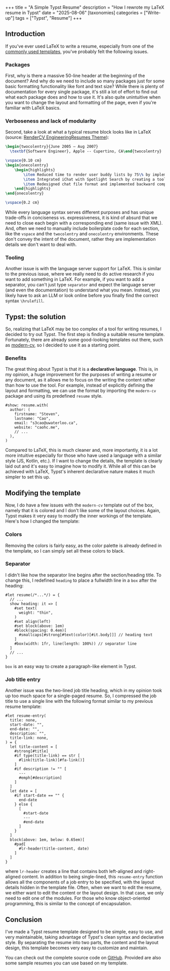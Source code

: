 +++
title = "A Simple Typst Resume"
description = "How I rewrote my LaTeX resume in Typst"
date = "2025-08-06"
[taxonomies]
categories = ["Write-up"]
tags = ["Typst", "Resume"]
+++

## Introduction
If you've ever used LaTeX to write a resume, especially from one of the [commonly used templates](https://www.overleaf.com/latex/templates/tagged/cv), you've probably felt the following issues.

### Packages
First, why is there a massive 50-line header at the beginning of the document?
And why do we need to include so many packages just for some basic formatting functionality like font and text size?
While there is plenty of documentation for every single package, it's still a lot of effort to find out what each package does and how to use it.
It's also quite unintuitive when you want to change the layout and formatting of the page, even if you're familiar with LaTeX basics.

### Verboseness and lack of modularity
Second, take a look at what a typical resume block looks like in LaTeX (source: [RenderCV EngineeringResumes Theme](https://www.overleaf.com/latex/templates/rendercv-engineeringresumes-theme/shwqvsxdgkjy)):
```latex
\begin{twocolentry}{June 2005 – Aug 2007}
  \textbf{Software Engineer}, Apple -- Cupertino, CA\end{twocolentry}

\vspace{0.10 cm}
\begin{onecolentry}
    \begin{highlights}
        \item Reduced time to render user buddy lists by 75\% by implementing a prediction algorithm
        \item Integrated iChat with Spotlight Search by creating a tool to extract metadata from saved chat transcripts and provide metadata to a system-wide search database
        \item Redesigned chat file format and implemented backward compatibility for search
    \end{highlights}
\end{onecolentry}

\vspace{0.2 cm}
```
While every language syntax serves different purposes and has unique trade-offs in conciseness vs. expressiveness, it is kind of absurd that we need to close each begin with a corresponding end (same issue with XML).
And, often we need to manually include boilerplate code for each section, like the `vspace` and the `twocolentry` and `onecolentry` environments.
These don't convey the intent of the document, rather they are implementation details we don't want to deal with.

### Tooling
Another issue is with the language server support for LaTeX.
This is similar to the previous issue, where we really need to do active research if you want to add something in LaTeX.
For example, if you want to add a separator, you can't just type `separator` and expect the language server (and even the documentation) to understand what you mean.
Instead, you likely have to ask an LLM or look online before you finally find the correct syntax `\hrulefill`.

## Typst: the solution
So, realizing that LaTeX may be too complex of a tool for writing resumes, I decided to try out Typst.
The first step is finding a suitable resume template.
Fortunately, there are already some good-looking templates out there, such as [modern-cv](https://typst.app/universe/package/modern-cv/), so I decided to use it as a starting point.

### Benefits
The great thing about Typst is that it is a **declarative language**.
This is, in my opinion, a huge improvement for the purposes of writing a resume or any document, as it allows me to focus on the writing the content rather than how to use the tool.
For example, instead of explicitly defining the layout and formatting, we can use the format by importing the `modern-cv` package and using its predefined `resume` style.
```typst
#show: resume.with(
  author: (
    firstname: "Steven",
    lastname: "Cao",
    email: "s3cao@uwaterloo.ca",
    website: "caohc.me",
    // ...
  ),
)
```
Compared to LaTeX, this is much cleaner and, more importantly, it is a lot more intuitive especially for those who have used a language with a similar style (JS, Kotlin, etc.).
If I want to change the details, the template is clearly laid out and it's easy to imagine how to modify it.
While all of this can be achieved with LaTeX, Typst's inherent declarative nature makes it much simpler to set this up.

## Modifying the template
Now, I do have a few issues with the `modern-cv` template out of the box, namely that it is colored and I don't like some of the layout choices.
Again, Typst makes it very easy to modify the inner workings of the template.
Here's how I changed the template:

### Colors
Removing the colors is fairly easy, as the color palette is already defined in the template, so I can simply set all these colors to black.

### Separator
I didn't like how the separator line begins after the section/heading title.
To change this, I redefined `heading` to place a fullwidth line in a `box` after the heading:
```typst
#let resume(/*...*/) = {
  // ...
  show heading: it => [
    #set text(
      weight: "thin",
    )
    #set align(left)
    #set block(above: 1em)
    #block(spacing: 0.4em)[
      #smallcaps[#strong[#text(color)[#it.body]]] // heading text
    ]
    #box(width: 1fr, line(length: 100%)) // separator line
  ]
  // ...
}
```
`box` is an easy way to create a paragraph-like element in Typst.

### Job title entry
Another issue was the two-lined job title heading, which in my opinion took up too much space for a single-paged resume.
So, I compressed the job title to use a single line with the following format similar to my previous resume template:
```typst
#let resume-entry(
  title: none,
  start-date: "",
  end-date: "",
  description: "",
  title-link: none,
) = {
  let title-content = [
    #strong[#title]
    #if type(title-link) == str [
      #link(title-link)[#fa-link()]
    ]
    #if description != "" [
      ---
      #emph[#description]
    ]
  ]
  let date = [
    #if start-date == "" {
      end-date
    } else {
      [
        #start-date
        ---
        #end-date
      ]
    }
  ]
  block(above: 1em, below: 0.65em)[
    #pad[
      #lr-header(title-content, date)
    ]
  ]
}
```
where `lr-header` creates a line that contains both left-aligned and right-aligned content.
In addition to being single-lined, this `resume-entry` function allows all the components of a job entry to be specified, with the layout details hidden in the template file.
Often, when we want to edit the resume, we either want to edit the content or the layout design.
In that case, we only need to edit one of the modules.
For those who know object-oriented programming, this is similar to the concept of encapsulation.

## Conclusion
I've made a Typst resume template designed to be simple, easy to use, and very maintainable, taking advantage of Typst's clean syntax and declarative style.
By separating the resume into two parts, the content and the layout design, this template becomes very easy to customize and maintain.

You can check out the complete source code on [GitHub](https://github.com/UltimateBoomer/simple-cs-resume).
Provided are also some sample resumes you can use based on my template.
